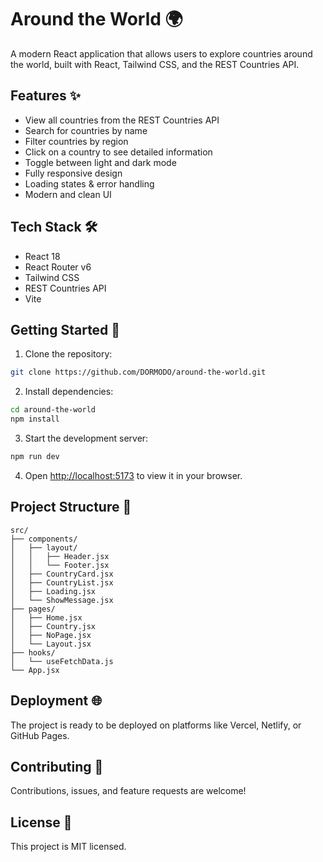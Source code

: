 # Around the World 🌍

A modern React application that allows users to explore countries around the world, built with React, Tailwind CSS, and the REST Countries API.

## Features ✨

- View all countries from the REST Countries API
- Search for countries by name
- Filter countries by region
- Click on a country to see detailed information
- Toggle between light and dark mode
- Fully responsive design
- Loading states & error handling
- Modern and clean UI

## Tech Stack 🛠

- React 18
- React Router v6
- Tailwind CSS
- REST Countries API
- Vite

## Getting Started 🚀

1. Clone the repository:
```bash
git clone https://github.com/DORMODO/around-the-world.git
```

2. Install dependencies:
```bash
cd around-the-world
npm install
```

3. Start the development server:
```bash
npm run dev
```

4. Open [http://localhost:5173](http://localhost:5173) to view it in your browser.

## Project Structure 📁

```
src/
├── components/
│   ├── layout/
│   │   ├── Header.jsx
│   │   └── Footer.jsx
│   ├── CountryCard.jsx
│   ├── CountryList.jsx
│   ├── Loading.jsx
│   └── ShowMessage.jsx
├── pages/
│   ├── Home.jsx
│   ├── Country.jsx
│   ├── NoPage.jsx
│   └── Layout.jsx
├── hooks/
│   └── useFetchData.js
└── App.jsx
```

## Deployment 🌐

The project is ready to be deployed on platforms like Vercel, Netlify, or GitHub Pages.

## Contributing 🤝

Contributions, issues, and feature requests are welcome!

## License 📝

This project is MIT licensed.
